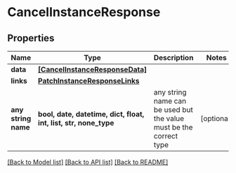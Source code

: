 # CancelInstanceResponse


## Properties
Name | Type | Description | Notes
------------ | ------------- | ------------- | -------------
**data** | [**[CancelInstanceResponseData]**](CancelInstanceResponseData.md) |  | 
**links** | [**PatchInstanceResponseLinks**](PatchInstanceResponseLinks.md) |  | 
**any string name** | **bool, date, datetime, dict, float, int, list, str, none_type** | any string name can be used but the value must be the correct type | [optional]

[[Back to Model list]](../README.md#documentation-for-models) [[Back to API list]](../README.md#documentation-for-api-endpoints) [[Back to README]](../README.md)


